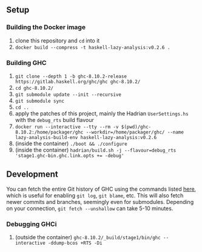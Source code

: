 ## Setup

### Building the Docker image
1. clone this repository and `cd` into it
2. `docker build --compress -t haskell-lazy-analysis:v0.2.6 .`

### Building GHC
1. `git clone --depth 1 -b ghc-8.10.2-release https://gitlab.haskell.org/ghc/ghc ghc-8.10.2/`
2. `cd ghc-8.10.2/`
3. `git submodule update --init --recursive`
4. `git submodule sync`
5. `cd ..`
6. apply the patches of this project, mainly the Hadrian `UserSettings.hs` with the `debug_rts` build flavour
7. `docker run --interactive --tty --rm -v $(pwd)/ghc-8.10.2:/home/packager/ghc --workdir=/home/packager/ghc/ --name lazy-analysis-build-env haskell-lazy-analysis:v0.2.6`
8. (inside the container) `./boot && ./configure`
9. (inside the container) `hadrian/build.sh -j --flavour=debug_rts 'stage1.ghc-bin.ghc.link.opts += -debug'`


## Development
You can fetch the entire Git history of GHC using the commands listed [here](https://stackoverflow.com/a/17937889/10384819), which is useful for enabling `git log`, `git blame`, etc. This will also fetch newer commits and branches, seemingly even for submodules. Depending on your connection, `git fetch --unshallow` can take 5-10 minutes.

### Debugging GHCi
1. (outside the container) `ghc-8.10.2/_build/stage1/bin/ghc --interactive -ddump-bcos +RTS -Di`

